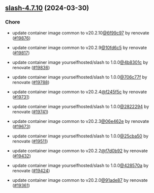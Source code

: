 

## [slash-4.7.10](https://github.com/truecharts/charts/compare/slash-4.6.0...slash-4.7.10) (2024-03-30)

### Chore



- update container image common to v20.2.10[@6f99c97](https://github.com/6f99c97) by renovate ([#19876](https://github.com/truecharts/charts/issues/19876))

- update container image common to v20.2.9[@10fd6c5](https://github.com/10fd6c5) by renovate ([#19817](https://github.com/truecharts/charts/issues/19817))

- update container image yourselfhosted/slash to 1.0.0[@4b8301c](https://github.com/4b8301c) by renovate ([#19836](https://github.com/truecharts/charts/issues/19836))

- update container image yourselfhosted/slash to 1.0.0[@706c77f](https://github.com/706c77f) by renovate ([#19788](https://github.com/truecharts/charts/issues/19788))

- update container image common to v20.2.4[@f245f5c](https://github.com/f245f5c) by renovate ([#19731](https://github.com/truecharts/charts/issues/19731))

- update container image yourselfhosted/slash to 1.0.0[@2822294](https://github.com/2822294) by renovate ([#19741](https://github.com/truecharts/charts/issues/19741))

- update container image common to v20.2.3[@06e462e](https://github.com/06e462e) by renovate ([#19673](https://github.com/truecharts/charts/issues/19673))

- update container image yourselfhosted/slash to 1.0.0[@25cba50](https://github.com/25cba50) by renovate ([#19511](https://github.com/truecharts/charts/issues/19511))

- update container image common to v20.2.2[@f7d0b92](https://github.com/f7d0b92) by renovate ([#19432](https://github.com/truecharts/charts/issues/19432))

- update container image yourselfhosted/slash to 1.0.0[@428570a](https://github.com/428570a) by renovate ([#19424](https://github.com/truecharts/charts/issues/19424))

- update container image common to v20.2.0[@91ade87](https://github.com/91ade87) by renovate ([#19361](https://github.com/truecharts/charts/issues/19361))